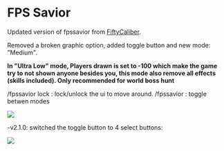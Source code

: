 # FPS Savior

Updated version of fpssavior from [FiftyCaliber](https://github.com/FiftyCaliber).

Removed a broken graphic option, added toggle button and new mode: "Medium".

**In "Ultra Low" mode, Players drawn is set to -100 which make the game try to not shown anyone besides you, this mode also remove all effects (skills included). Only recommended for world boss hunt**

/fpssavior lock : lock/unlock the ui to move around.   /fpssavior : toggle betwen modes 

![](https://media.giphy.com/media/VJfF1fo37q2DjdZkuW/giphy.webp)

-v2.1.0: switched the toggle button to 4 select buttons: 

![](https://i.imgur.com/2X5lJrR.jpg)
